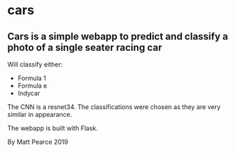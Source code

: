 # cars

## Cars is a simple webapp to predict and classify a photo of a single seater racing car

Will classify either:

* Formula 1
* Formula e
* Indycar

The CNN is a resnet34. The classifications were chosen as they are very similar in appearance.

The webapp is built with Flask.

By Matt Pearce 2019
